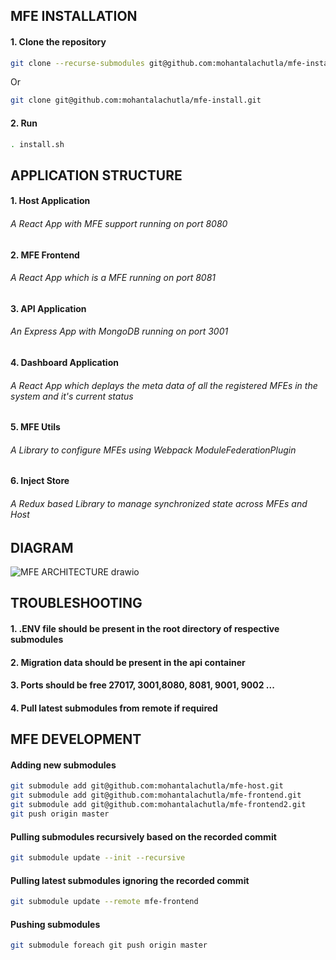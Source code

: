 ## MFE INSTALLATION

#### 1. Clone the repository
```bash
git clone --recurse-submodules git@github.com:mohantalachutla/mfe-install.git
```
Or
```bash
git clone git@github.com:mohantalachutla/mfe-install.git
```
#### 2. Run
```bash
. install.sh
```


## APPLICATION STRUCTURE
#### 1. Host Application
###### A React App with MFE support running on port 8080
#### 2. MFE Frontend
###### A React App which is a MFE running on port 8081
#### 3. API Application
###### An Express App with MongoDB running on port 3001
#### 4. Dashboard Application
###### A React App which deplays the meta data of all the registered MFEs in the system and it's current status
#### 5. MFE Utils
###### A Library to configure MFEs using Webpack ModuleFederationPlugin
#### 6. Inject Store
###### A Redux based Library to manage synchronized state across MFEs and Host

## DIAGRAM
![MFE ARCHITECTURE drawio](https://github.com/user-attachments/assets/e7946ca8-062b-4586-9ecf-57db8c52364b)


## TROUBLESHOOTING
#### 1. .ENV file should be present in the root directory of respective submodules
#### 2. Migration data should be present in the api container
#### 3. Ports should be free 27017, 3001,8080, 8081, 9001, 9002 ...
#### 4. Pull latest submodules from remote if required



## MFE DEVELOPMENT
#### Adding new submodules
```bash
git submodule add git@github.com:mohantalachutla/mfe-host.git
git submodule add git@github.com:mohantalachutla/mfe-frontend.git
git submodule add git@github.com:mohantalachutla/mfe-frontend2.git
git push origin master
```

#### Pulling submodules recursively based on the recorded commit
```bash
git submodule update --init --recursive
```
#### Pulling latest submodules ignoring the recorded commit
```bash
git submodule update --remote mfe-frontend
```

#### Pushing submodules
```bash
git submodule foreach git push origin master
```
